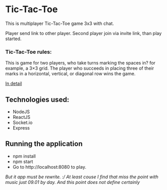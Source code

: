 # Tic-Tac-Toe

This is multiplayer Tic-Tac-Toe game 3x3 with chat.

Player send link to other player. Second player join via invite link, than play started.

### Tic-Tac-Toe rules:

This is game for two players, who take turns marking the spaces in? for example, a 3×3 grid. The player who succeeds in placing three of their marks in a horizontal, vertical, or diagonal row wins the game. 

[In detail](http://lmgtfy.com/?q=tic+tac+toe+rules)


## Technologies used:

* NodeJS
* ReactJS
* Socket.io
* Express

## Running the application

* npm install
* npm start
* Go to http://localhost:8080 to play.

_But it app must be rewrite. :/_
_At least couse I find that miss the point with music just 09.01 by day. And this point does not define certainly_
